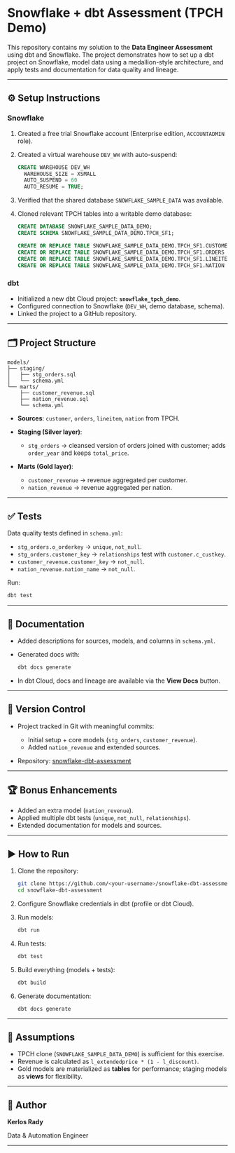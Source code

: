 # Snowflake + dbt Assessment (TPCH Demo)

This repository contains my solution to the **Data Engineer Assessment** using dbt and Snowflake.
The project demonstrates how to set up a dbt project on Snowflake, model data using a medallion-style architecture, and apply tests and documentation for data quality and lineage.

---

## ⚙️ Setup Instructions

### Snowflake

1. Created a free trial Snowflake account (Enterprise edition, `ACCOUNTADMIN` role).
2. Created a virtual warehouse `DEV_WH` with auto-suspend:

   ```sql
   CREATE WAREHOUSE DEV_WH 
     WAREHOUSE_SIZE = XSMALL 
     AUTO_SUSPEND = 60 
     AUTO_RESUME = TRUE;
   ```
3. Verified that the shared database `SNOWFLAKE_SAMPLE_DATA` was available.
4. Cloned relevant TPCH tables into a writable demo database:

   ```sql
   CREATE DATABASE SNOWFLAKE_SAMPLE_DATA_DEMO;
   CREATE SCHEMA SNOWFLAKE_SAMPLE_DATA_DEMO.TPCH_SF1;

   CREATE OR REPLACE TABLE SNOWFLAKE_SAMPLE_DATA_DEMO.TPCH_SF1.CUSTOMER CLONE SNOWFLAKE_SAMPLE_DATA.TPCH_SF1.CUSTOMER;
   CREATE OR REPLACE TABLE SNOWFLAKE_SAMPLE_DATA_DEMO.TPCH_SF1.ORDERS   CLONE SNOWFLAKE_SAMPLE_DATA.TPCH_SF1.ORDERS;
   CREATE OR REPLACE TABLE SNOWFLAKE_SAMPLE_DATA_DEMO.TPCH_SF1.LINEITEM CLONE SNOWFLAKE_SAMPLE_DATA.TPCH_SF1.LINEITEM;
   CREATE OR REPLACE TABLE SNOWFLAKE_SAMPLE_DATA_DEMO.TPCH_SF1.NATION   CLONE SNOWFLAKE_SAMPLE_DATA.TPCH_SF1.NATION;
   ```

### dbt

* Initialized a new dbt Cloud project: **`snowflake_tpch_demo`**.
* Configured connection to Snowflake (`DEV_WH`, demo database, schema).
* Linked the project to a GitHub repository.

---

## 🗂 Project Structure

```
models/
├── staging/
│   ├── stg_orders.sql
│   └── schema.yml
└── marts/
    ├── customer_revenue.sql
    ├── nation_revenue.sql
    └── schema.yml
```

* **Sources**: `customer`, `orders`, `lineitem`, `nation` from TPCH.
* **Staging (Silver layer)**:

  * `stg_orders` → cleansed version of orders joined with customer; adds `order_year` and keeps `total_price`.
* **Marts (Gold layer)**:

  * `customer_revenue` → revenue aggregated per customer.
  * `nation_revenue` → revenue aggregated per nation.

---

## ✅ Tests

Data quality tests defined in `schema.yml`:

* `stg_orders.o_orderkey` → `unique`, `not_null`.
* `stg_orders.customer_key` → `relationships` test with `customer.c_custkey`.
* `customer_revenue.customer_key` → `not_null`.
* `nation_revenue.nation_name` → `not_null`.

Run:

```bash
dbt test
```

---

## 📖 Documentation

* Added descriptions for sources, models, and columns in `schema.yml`.
* Generated docs with:

  ```bash
  dbt docs generate
  ```
* In dbt Cloud, docs and lineage are available via the **View Docs** button.

---

## 🔁 Version Control

* Project tracked in Git with meaningful commits:

  * Initial setup + core models (`stg_orders`, `customer_revenue`).
  * Added `nation_revenue` and extended sources.
* Repository: [snowflake-dbt-assessment](https://github.com/<your-username>/snowflake-dbt-assessment)

---

## 🏆 Bonus Enhancements

* Added an extra model (`nation_revenue`).
* Applied multiple dbt tests (`unique`, `not_null`, `relationships`).
* Extended documentation for models and sources.

---

## ▶️ How to Run

1. Clone the repository:

   ```bash
   git clone https://github.com/<your-username>/snowflake-dbt-assessment.git
   cd snowflake-dbt-assessment
   ```
2. Configure Snowflake credentials in dbt (profile or dbt Cloud).
3. Run models:

   ```bash
   dbt run
   ```
4. Run tests:

   ```bash
   dbt test
   ```
5. Build everything (models + tests):

   ```bash
   dbt build
   ```
6. Generate documentation:

   ```bash
   dbt docs generate
   ```

---

## 📌 Assumptions

* TPCH clone (`SNOWFLAKE_SAMPLE_DATA_DEMO`) is sufficient for this exercise.
* Revenue is calculated as `l_extendedprice * (1 - l_discount)`.
* Gold models are materialized as **tables** for performance; staging models as **views** for flexibility.

---

## 👤 Author

**Kerlos Rady**

Data & Automation Engineer

--------------------------
